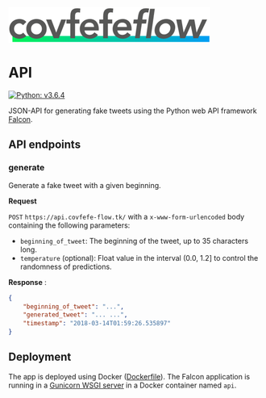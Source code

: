 <img src="../design/logo/covfefe-flow-logo.png" alt="covfefe-flow logo" style="max-width:100%;" width="400px" height="70px">

# API

[![Python: v3.6.4](https://img.shields.io/badge/Python-v3.6.4-%234584b6.svg)](./Dockerfile)

JSON-API for generating fake tweets using the Python web API framework [Falcon](https://github.com/falconry/falcon).


## API endpoints

### generate
Generate a fake tweet with a given beginning.

**Request**

`POST` `https://api.covfefe-flow.tk/` with a `x-www-form-urlencoded` body containing the following parameters:
- `beginning_of_tweet`: The beginning of the tweet, up to 35 characters long.
- `temperature` (optional): Float value in the interval (0.0, 1.2] to control the randomness of predictions.


**Response**
:
```json
{
    "beginning_of_tweet": "...",
    "generated_tweet": "... ...",
    "timestamp": "2018-03-14T01:59:26.535897"
}
```



## Deployment
The app is deployed using Docker ([Dockerfile](./Dockerfile)).
The Falcon application is running in a [Gunicorn WSGI server](https://github.com/benoitc/gunicorn) in a Docker container named `api`.